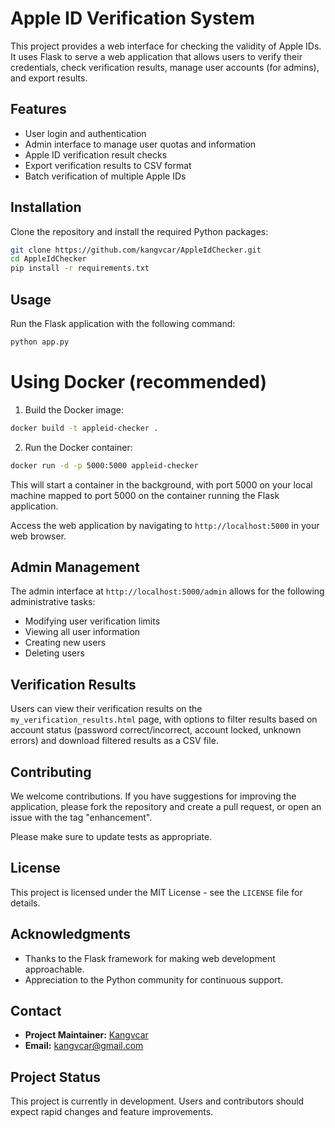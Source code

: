 # Apple ID Verification System

This project provides a web interface for checking the validity of Apple IDs. It uses Flask to serve a web application that allows users to verify their credentials, check verification results, manage user accounts (for admins), and export results.

## Features

- User login and authentication
- Admin interface to manage user quotas and information
- Apple ID verification result checks
- Export verification results to CSV format
- Batch verification of multiple Apple IDs

## Installation

Clone the repository and install the required Python packages:

```bash
git clone https://github.com/kangvcar/AppleIdChecker.git
cd AppleIdChecker
pip install -r requirements.txt
```

## Usage

Run the Flask application with the following command:

```bash
python app.py
```

# Using Docker (recommended)

1. Build the Docker image:

```bash
docker build -t appleid-checker .
```

2. Run the Docker container:

```bash
docker run -d -p 5000:5000 appleid-checker
```

This will start a container in the background, with port 5000 on your local machine mapped to port 5000 on the container running the Flask application.

Access the web application by navigating to `http://localhost:5000` in your web browser.

## Admin Management

The admin interface at `http://localhost:5000/admin` allows for the following administrative tasks:

- Modifying user verification limits
- Viewing all user information
- Creating new users
- Deleting users

## Verification Results

Users can view their verification results on the `my_verification_results.html` page, with options to filter results based on account status (password correct/incorrect, account locked, unknown errors) and download filtered results as a CSV file.

## Contributing

We welcome contributions. If you have suggestions for improving the application, please fork the repository and create a pull request, or open an issue with the tag "enhancement".

Please make sure to update tests as appropriate.

## License

This project is licensed under the MIT License - see the `LICENSE` file for details.

## Acknowledgments

- Thanks to the Flask framework for making web development approachable.
- Appreciation to the Python community for continuous support.

## Contact

- **Project Maintainer:** [Kangvcar](https://github.com/kangvcar)
- **Email:** kangvcar@gmail.com

## Project Status

This project is currently in development. Users and contributors should expect rapid changes and feature improvements.